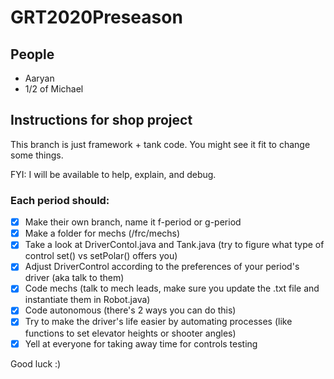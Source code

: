 # GRT2020Preseason

## People
- Aaryan
- 1/2 of Michael

## Instructions for shop project

This branch is just framework + tank code. You might see it fit to change some things.

FYI: I will be available to help, explain, and debug.

### Each period should:

- [x] Make their own branch, name it f-period or g-period
- [x] Make a folder for mechs (/frc/mechs)
- [x] Take a look at DriverContol.java and Tank.java (try to figure what type of control set() vs setPolar() offers you)
- [x] Adjust DriverControl according to the preferences of your period's driver (aka talk to them)
- [x] Code mechs (talk to mech leads, make sure you update the .txt file and instantiate them in Robot.java)
- [x] Code autonomous (there's 2 ways you can do this)
- [x] Try to make the driver's life easier by automating processes (like functions to set elevator heights or shooter angles)
- [x] Yell at everyone for taking away time for controls testing

Good luck :)
